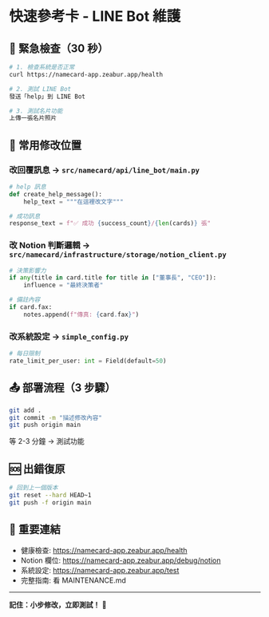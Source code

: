 # 快速參考卡 - LINE Bot 維護

## 🚨 緊急檢查（30 秒）

```bash
# 1. 檢查系統是否正常
curl https://namecard-app.zeabur.app/health

# 2. 測試 LINE Bot
發送「help」到 LINE Bot

# 3. 測試名片功能
上傳一張名片照片
```

## 🔧 常用修改位置

### 改回覆訊息 → `src/namecard/api/line_bot/main.py`
```python
# help 訊息
def create_help_message():
    help_text = """在這裡改文字"""

# 成功訊息  
response_text = f"✅ 成功 {success_count}/{len(cards)} 張"
```

### 改 Notion 判斷邏輯 → `src/namecard/infrastructure/storage/notion_client.py`
```python
# 決策影響力
if any(title in card.title for title in ["董事長", "CEO"]):
    influence = "最終決策者"

# 備註內容
if card.fax:
    notes.append(f"傳真: {card.fax}")
```

### 改系統設定 → `simple_config.py`
```python
# 每日限制
rate_limit_per_user: int = Field(default=50)
```

## 📤 部署流程（3 步驟）

```bash
git add .
git commit -m "描述修改內容"
git push origin main
```

等 2-3 分鐘 → 測試功能

## 🆘 出錯復原

```bash
# 回到上一個版本
git reset --hard HEAD~1
git push -f origin main
```

## 🔗 重要連結

- 健康檢查: https://namecard-app.zeabur.app/health
- Notion 欄位: https://namecard-app.zeabur.app/debug/notion  
- 系統設定: https://namecard-app.zeabur.app/test
- 完整指南: 看 MAINTENANCE.md

---
**記住：小步修改，立即測試！** 🎯